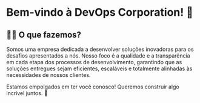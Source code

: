 # Bem-vindo à DevOps Corporation! 🎉
## 🙋‍♀️ O que fazemos?
Somos uma empresa dedicada a desenvolver soluções inovadoras para os desafios apresentados a nós. Nosso foco é a qualidade e a transparência em cada etapa dos processos de desenvolvimento, garantindo que as soluções entregues sejam eficientes, escaláveis e totalmente alinhadas às necessidades de nossos clientes.

Estamos empolgados em ter você conosco! Queremos construir algo incrível juntos. 🚀
